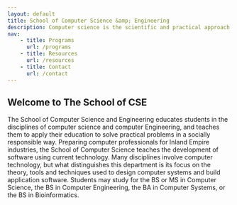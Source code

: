```yaml
---
layout: default
title: School of Computer Science &amp; Engineering
description: Computer science is the scientific and practical approach to computation and its applications.
nav:
    - title: Programs
      url: /programs
    - title: Resources
      url: /resources
    - title: Contact
      url: /contact
---
```


## Welcome to __The School of CSE__

The School of Computer Science and Engineering educates students in the disciplines of computer science and computer Engineering, and teaches them to apply their education to solve practical problems in a socially responsible way. Preparing computer professionals for Inland Empire industries, the School of Computer Science teaches the development of software using current technology. Many disciplines involve computer technology, but what distinguishes this department is its focus on the theory, tools and techniques used to design computer systems and build application software. Students may study for the BS or MS in Computer Science, the BS in Computer Engineering, the BA in Computer Systems, or the BS in Bioinformatics.
